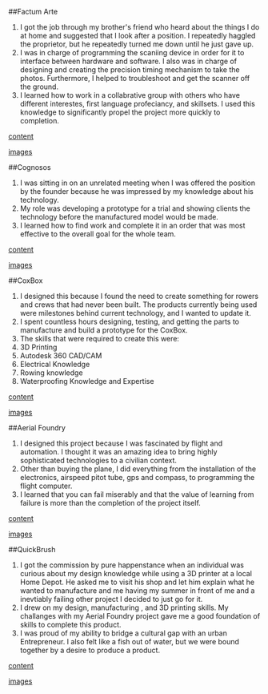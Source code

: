 ##Factum Arte
1. I got the job through my brother's friend who heard about the things I do at home and suggested that I look after a position. I repeatedly haggled the proprietor, but he repeatedly turned me down until he just gave up. 
2. I was in charge of programming the scaniing device in order for it to interface between hardware and software. I also was in charge of designing and creating the precision timing mechanism to take the photos. Furthermore, I helped to troubleshoot and get the scanner off the ground. 
3. I learned how to work in a collabrative group with others who have different interestes, first language profeciancy, and skillsets. I used this knowledge to significantly propel the project more quickly to completion. 

[content](https://github.com/DannyBoyBroadSword/andrewhennessy/tree/master/Projects/Factum/content.md)

[images](https://github.com/DannyBoyBroadSword/andrewhennessy/tree/master/Projects/Factum/img)



##Cognosos
1. I was sitting in on an unrelated meeting when I was offered the position by the founder because he was impressed by my knowledge about his technology.  
2. My role was developing a prototype for a trial and showing clients the technology before the manufactured model would be made. 
3. I learned how to find work and complete it in an order that was most effective to the overall goal for the whole team. 

[content](https://github.com/DannyBoyBroadSword/andrewhennessy/tree/master/Projects/Cognosos/content.md)

[images](https://github.com/DannyBoyBroadSword/andrewhennessy/tree/master/Projects/Cognosos/img)

##CoxBox
1. I designed this because I found the need to create something for rowers and crews that had never been built. The products currently being used were milestones behind current technology, and I wanted to update it. 
2. I spent countless hours designing, testing, and getting the parts to manufacture and build a prototype for the CoxBox. 
3. The skills that were required to create this were:
  1. 3D Printing
  2. Autodesk 360 CAD/CAM
  3. Electrical Knowledge
  4. Rowing knowledge
  5. Waterproofing Knowledge and Expertise

[content](https://github.com/DannyBoyBroadSword/andrewhennessy/tree/master/Projects/CoxBox/content.md)

[images](https://github.com/DannyBoyBroadSword/andrewhennessy/tree/master/Projects/CoxBox/img)

##Aerial Foundry
1. I designed this project because I was fascinated by flight and automation. I thought it was an amazing idea to bring highly sophisticated technologies to a civilian context.
2. Other than buying the plane, I did everything from the installation of the electronics, airspeed pitot tube, gps and compass, to programming the flight computer.
3. I learned that you can fail miserably and that the value of learning from failure is more than the completion of the project itself. 

[content](https://github.com/DannyBoyBroadSword/andrewhennessy/tree/master/Projects/AerialFoundry/content.md)

[images](https://github.com/DannyBoyBroadSword/andrewhennessy/tree/master/Projects/AerialFoundry/img)

##QuickBrush
1. I got the commission by pure happenstance when an individual was curious about my design knowledge while using a 3D printer at a local Home Depot. He asked me to visit his shop and let him explain what he wanted to manufacture and me having my summer in front of me and a inevtiably failing other project I decided to just go for it. 
2. I drew on my design, manufacturing , and 3D printing skills. My challanges with my Aerial Foundry project gave me a good foundation of skills to complete this product. 
3. I was proud of my ability to bridge a cultural gap with an urban Entrepreneur. I also felt like a fish out of water, but we were bound together by a desire to produce a product. 

[content](https://github.com/DannyBoyBroadSword/andrewhennessy/tree/master/Projects/Quickbrush/content.md)

[images](https://github.com/DannyBoyBroadSword/andrewhennessy/tree/master/Projects/Quickbrush/img)
